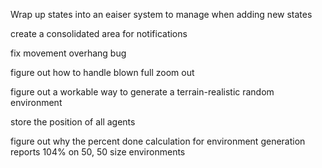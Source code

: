 Wrap up states into an eaiser system to manage when adding new states


create a consolidated area for notifications

fix movement overhang bug

figure out how to handle blown full zoom out

figure out a workable way to generate a terrain-realistic random environment

store the position of all agents

figure out why the percent done calculation for environment generation reports 104% on 50, 50 size environments